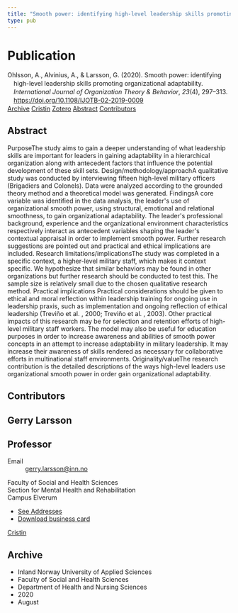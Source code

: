 ```yaml
---
title: "Smooth power: identifying high-level leadership skills promoting organizational adaptability"
type: pub
---
```

<h1>Publication</h1>
<article id="csl-bib-container-JXD7Y2WV" class="csl-bib-container">
  <div class="csl-bib-body" style="line-height: 1.35; padding-left: 1em; text-indent:-1em;">
  <div class="csl-entry">Ohlsson, A., Alvinius, A., &amp; Larsson, G. (2020). Smooth power: identifying high-level leadership skills promoting organizational adaptability. <i>International Journal of Organization Theory &amp; Behavior</i>, <i>23</i>(4), 297&#x2013;313. <a href="https://doi.org/10.1108/IJOTB-02-2019-0009">https://doi.org/10.1108/IJOTB-02-2019-0009</a></div>
</div>
  <div class="csl-bib-buttons">
    <a href="#taxonomy-article-JXD7Y2WV" class="csl-bib-button">Archive</a>
    <a href="https://app.cristin.no/results/show.jsf?id=1825062" alt="Cristin URL" class="csl-bib-button">Cristin</a>
    <a href="http://zotero.org/groups/5022929/items/JXD7Y2WV" alt="Zotero URL" class="csl-bib-button">Zotero</a>
    <a href="#abstract-article-JXD7Y2WV" class="csl-bib-button">Abstract</a>
    <a href="#contributors-article-JXD7Y2WV" class="csl-bib-button">Contributors</a>
  </div>
  <div id="csl-bib-meta-container-JXD7Y2WV"></div>
</article>
<div id="csl-bib-meta-JXD7Y2WV" class="csl-bib-meta">
  <article id="abstract-article-JXD7Y2WV" class="abstract-article">
    <h1>Abstract</h1>
    PurposeThe study aims to gain a deeper understanding of what leadership skills are important for leaders in gaining adaptability in a hierarchical organization along with antecedent factors that influence the potential development of these skill sets. Design/methodology/approachA qualitative study was conducted by interviewing fifteen high-level military officers (Brigadiers and Colonels). Data were analyzed according to the grounded theory method and a theoretical model was generated. FindingsA core variable was identified in the data analysis, the leader's use of organizational smooth power, using structural, emotional and relational smoothness, to gain organizational adaptability. The leader's professional background, experience and the organizational environment characteristics respectively interact as antecedent variables shaping the leader's contextual appraisal in order to implement smooth power. Further research suggestions are pointed out and practical and ethical implications are included. Research limitations/implicationsThe study was completed in a specific context, a higher-level military staff, which makes it context specific. We hypothesize that similar behaviors may be found in other organizations but further research should be conducted to test this. The sample size is relatively small due to the chosen qualitative research method. Practical implications Practical considerations should be given to ethical and moral reflection within leadership training for ongoing use in leadership praxis, such as implementation and ongoing reflection of ethical leadership (Treviño et al. , 2000; Treviño et al. , 2003). Other practical impacts of this research may be for selection and retention efforts of high-level military staff workers. The model may also be useful for education purposes in order to increase awareness and abilities of smooth power concepts in an attempt to increase adaptability in military leadership. It may increase their awareness of skills rendered as necessary for collaborative efforts in multinational staff environments. Originality/valueThe research contribution is the detailed descriptions of the ways high-level leaders use organizational smooth power in order gain organizational adaptability.
  </article>
  <article id="contributors-article-JXD7Y2WV" class="contributors-article">
    <h1>Contributors</h1>
    <div class="personas">
<div class="vrtx-hinn-person-card">
<div class="photo">
<i class="lar la-user-circle missing-person"></i>
</div>
<div class="info">
<hgroup><h1>Gerry Larsson</h1>
<h2>Professor</h2>
</hgroup><dl>
<dt>Email</dt>
<dd>
<a href="mailto:gerry.larsson@inn.no">gerry.larsson@inn.no</a>
</dd>
</dl>
<p>
Faculty of Social and Health Sciences<br>
Section for Mental Health and Rehabilitation<br>
Campus Elverum
</p>
<ul class="vrtx-hinn-links">
<li><a href="https://www.inn.no/english/find-an-employee/gerry-larsson.html#vrtx-hinn-addresses">See Addresses</a></li>
<li><a href="https://www.inn.no/english/find-an-employee/gerry-larsson.html?vrtx=vcf">Download business card</a></li>
</ul>
</div>
</div>
<a href="https://app.cristin.no/persons/show.jsf?id=50941" alt="Cristin URL" class="personas-cristin">Cristin</a>
</div>
  </article>
  <article id="taxonomy-article-JXD7Y2WV" class="taxonomy-article">
    <h1>Archive</h1>
    <ul>
      <li>Inland Norway University of Applied Sciences</li>
      <li>Faculty of Social and Health Sciences</li>
      <li>Department of Health and Nursing Sciences</li>
      <li>2020</li>
      <li>August</li>
    </ul>
  </article>
</div>
